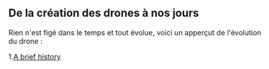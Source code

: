 ## De la création des drones à nos jours

Rien n'est figé dans le temps et tout évolue, voici un apperçut de l'évolution du drone :


1.[A brief history](http://citeseerx.ist.psu.edu/viewdoc/download?doi=10.1.1.686.7958&rep=rep1&type=pdf)
